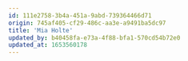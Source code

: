 ```yaml
---
id: 111e2758-3b4a-451a-9abd-739364466d71
origin: 745af405-cf29-486c-aa3e-a9491ba5dc97
title: 'Mia Holte'
updated_by: b40458fa-e73a-4f88-bfa1-570cd54b72e0
updated_at: 1653560178
---
```

